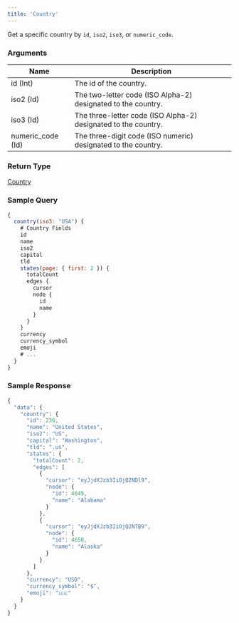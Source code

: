 ```yaml
---
title: 'Country'
---
```


Get a specific country by `id`, `iso2`, `iso3`, or `numeric_code`.

### Arguments

| Name              | Description                                                    |
| ----------------- | -------------------------------------------------------------- |
| id (Int)          | The id of the country.                                         |
| iso2 (Id)         | The two-letter code (ISO Alpha-2) designated to the country.   |
| iso3 (Id)         | The three-letter code (ISO Alpha-2) designated to the country. |
| numeric_code (Id) | The three-digit code (ISO numeric) designated to the country.  |

### Return Type

[Country](../objects/country.md)

### Sample Query

```js title="Find country by iso3"
{
  country(iso3: "USA") {
    # Country Fields
    id
    name
    iso2
    capital
    tld
    states(page: { first: 2 }) {
      totalCount
      edges {
        cursor
        node {
          id
          name
        }
      }
    }
    currency
    currency_symbol
    emoji
    # ...
  }
}
```

### Sample Response

```js
{
  "data": {
    "country": {
      "id": 236,
      "name": "United States",
      "iso2": "US",
      "capital": "Washington",
      "tld": ".us",
      "states": {
        "totalCount": 2,
        "edges": [
          {
            "cursor": "eyJjdXJzb3IiOjQ2NDl9",
            "node": {
              "id": 4649,
              "name": "Alabama"
            }
          },
          {
            "cursor": "eyJjdXJzb3IiOjQ2NTB9",
            "node": {
              "id": 4650,
              "name": "Alaska"
            }
          }
        ]
      },
      "currency": "USD",
      "currency_symbol": "$",
      "emoji": "🇺🇸"
    }
  }
}
```
